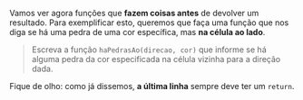 Vamos ver agora funções que **fazem coisas antes** de devolver um resultado. Para exemplificar esto, queremos que faça uma função que nos diga se há uma pedra de uma cor específica, mas **na célula ao lado**.

> Escreva a função `haPedrasAo(direcao, cor)` que informe se há alguma pedra da cor especificada na célula vizinha para a direção dada.

Fique de olho: como já dissemos, **a última linha** sempre deve ter um `return`.
